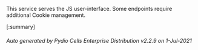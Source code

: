 






This service serves the JS user-interface. Some endpoints require additional Cookie management.

[:summary]

###### Auto generated by Pydio Cells Enterprise Distribution v2.2.9 on 1-Jul-2021
